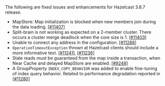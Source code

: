 
The following are fixed issues and enhancements for Hazelcast 3.8.7 release.

- MapStore: Map initialization is blocked when new members join during the data loading. [[#11407]](https://github.com/hazelcast/hazelcast/issues/11407)
- Split-brain is not working as expected on a 2-member cluster. There occurs a cluster merge deadlock when the core size is 1. [[#11403]](https://github.com/hazelcast/hazelcast/issues/11403)
- Unable to connect any address in the configuration. [[#11288]](https://github.com/hazelcast/hazelcast/issues/11288)
- `OperationTimeoutException` thrown at Hazelcast clients should include a more informative text. [[#11241]](https://github.com/hazelcast/hazelcast/issues/11241), [[#11236]](https://github.com/hazelcast/hazelcast/issues/11236)
- Stale reads must be guaranteed from the map inside a transaction, when Near Cache and delayed MapStore are enabled. [[#9248]](https://github.com/hazelcast/hazelcast/issues/9248)
- A GroupProperty `INDEX_COPY_BEHAVIOR` was added to enable fine-tuning of index query behavior. Related to performance degradation reported in [[#11280]](https://github.com/hazelcast/hazelcast/issues/11280)
